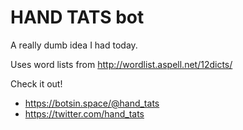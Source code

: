 # HAND TATS bot

A really dumb idea I had today.

Uses word lists from http://wordlist.aspell.net/12dicts/

Check it out!

* https://botsin.space/@hand_tats
* https://twitter.com/hand_tats
